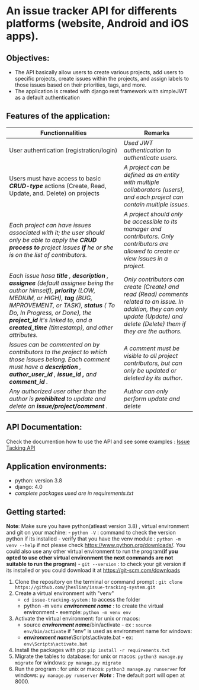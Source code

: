 
# An issue tracker API for differents platforms (website, Android and iOS apps).

## Objectives:
- The API basically allow users to create various projects, add users to specific projects, create issues within the projects, and assign labels to those issues based on their priorities, tags, and more.
- The application is created with django rest framework with simpleJWT as a default authentication



## Features of the application:
|Functionnalities  | Remarks |
|---|---|
| User authentication (registration/login) | *Used JWT authentication to authenticate users.* |
| Users must have access to basic **_CRUD-type_** actions (Create, Read, Update, and. Delete) on projects | *A project can be defined as an entity with multiple collaborators (users), and each project can contain multiple issues.*
|  _Each project can have issues associated with it; the user should only be able to apply the_ **_CRUD process to_** _project issues_ **_if_** _he or she is on the list of contributors._| _A project should only be accessible to its manager and contributors. Only contributors are allowed to create or view issues in a project._ |
| _Each issue hasa_ **_title_** _,_ **_description_** _,_ **_assignee_** _(default assignee being the author himself),_ **_priority_** _(LOW, MEDIUM, or HIGH),_ **_tag_** _(BUG, IMPROVEMENT, or TASK),_ **_status_** _( To Do, In Progress, or Done), the_ **_project_id_** _it's linked to, and a_ **_created_time_** _(timestamp), and other attributes._ |_Only contributors can create (Create) and read (Read) comments related to an issue. In addition, they can only update (Update) and delete (Delete) them if they are the authors._  |
| _Issues can be commented on by contributors to the project to which those issues belong. Each comment must have a_ **_description_** _,_ **_author_user_id_** _,_ **_issue_id ,_** _and_ **_comment_id_** _._ | _A comment must be visible to all project contributors, but can only be updated or deleted by its author._ |
| _Any authorized user other than the author is_ **_prohibited_** _to update and delete an_ **_issue/project/comment_** _._|*Author can only perform update and delete*|


## API Documentation:
Check the documention how to use the API and see some examples : [Issue Tacking API](https://documenter.getpostman.com/view/19593881/UyxdJoJT)


## Application environments:
 - python: version 3.8
 - django: 4.0
 - *complete packages used are in requirements.txt*


## Getting started:
**Note**: Make sure you have python(atleast version 3.8) , virtual environment and git on your machine:
	- `python -V` : command to check the version python if its installed
	- verify that you have the venv module : `python -m venv --help` if not please check https://www.python.org/downloads/. You could also use any other virtual environment to run the program(**if you opted to use other virtual environment the next commands are not suitable to run the program**)
	- `git --version` : to check your git version if its installed or you could download it at https://git-scm.com/downloads
 1. Clone the repository on the terminal or command prompt : `git clone https://github.com/jheslian/issue-tracking-system.git`
 2. Create a virtual environment with "venv"  
	 - `cd issue-tracking-system` :  to access the folder 
	 - python -m venv ***environment name*** : to create the virtual environment - exemple: `python -m venv env`
3. Activate the virtual environment:
	for unix or macos:
	- source ***environment name***/bin/activate - ex : `source env/bin/activate` if "env" is used as environment name 
	for windows:
	- ***environment name***\Scripts\activate.bat - ex: `env\Scripts\activate.bat`
4. Install the packages with pip: `pip install -r requirements.txt`	
5.  Migrate the tables to database:
    for unix or macos: `python3 manage.py migrate`
	for windows: `py manage.py migrate`
6. Run the program :
	for unix or macos: `python3 manage.py runserver`
	for windows: `py manage.py runserver`
	***Note*** : The default port will open at 8000.
